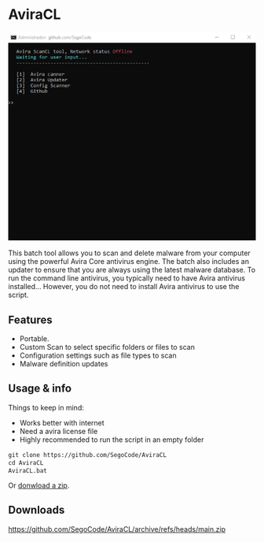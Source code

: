 # AviraCL
<img  src="https://github.com/SegoCode/AviraCL/blob/main/media/demo.gif">

This batch tool allows you to scan and delete malware from your computer using the powerful Avira Core antivirus engine. The batch also includes an updater to ensure that you are always using the latest malware database. To run the command line antivirus, you typically need to have Avira antivirus installed... However, you do not need to install Avira antivirus to use the script.


## Features
- Portable.
- Custom Scan to select specific folders or files to scan
- Configuration settings such as file types to scan 
- Malware definition updates

## Usage & info

Things to keep in mind: 

- Works better with internet
- Need a avira license file
- Highly recommended to run the script in an empty folder

```shell
git clone https://github.com/SegoCode/AviraCL
cd AviraCL
AviraCL.bat
```
Or [donwload a zip](https://github.com/SegoCode/AviraCL/archive/refs/heads/main.zip).

## Downloads

https://github.com/SegoCode/AviraCL/archive/refs/heads/main.zip
